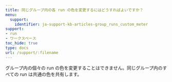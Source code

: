 ```yaml
---
title: 同じグループ内の各 run の色を変更するにはどうすればよいですか？
menu:
  support:
    identifier: ja-support-kb-articles-group_runs_custom_meter
support:
- run
- ワークスペース
toc_hide: true
type: docs
url: /support/:filename
---
```


グループ内の個々の run の色を変更することはできません。同じグループ内のすべての run は共通の色を共有します。